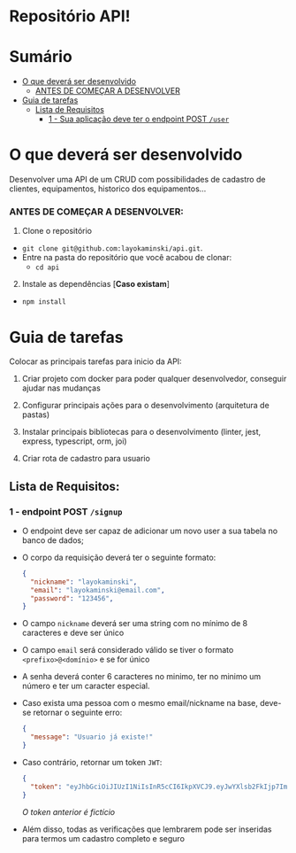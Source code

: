# Repositório API!

# Sumário

- [O que deverá ser desenvolvido](#o-que-deverá-ser-desenvolvido)
  - [ANTES DE COMEÇAR A DESENVOLVER](#antes-de-começar-a-desenvolver)
- [Guia de tarefas](#guia-de-tarefas)
  - [Lista de Requisitos](#lista-de-requisitos)
    - [1 - Sua aplicação deve ter o endpoint POST `/user`](#1---sua-aplicação-deve-ter-o-endpoint-post-user)


# O que deverá ser desenvolvido

Desenvolver uma API de um CRUD com possibilidades de cadastro de clientes, equipamentos, historico dos equipamentos...

### ANTES DE COMEÇAR A DESENVOLVER:

1. Clone o repositório
  * `git clone git@github.com:layokaminski/api.git`.
  * Entre na pasta do repositório que você acabou de clonar:
    * `cd api`

2. Instale as dependências [**Caso existam**]
  * `npm install`

# Guia de tarefas

Colocar as principais tarefas para inicio da API:

  1. Criar projeto com docker para poder qualquer desenvolvedor, conseguir ajudar nas mudanças

  2. Configurar principais ações para o desenvolvimento (arquitetura de pastas)

  3. Instalar principais bibliotecas para o desenvolvimento (linter, jest, express, typescript, orm, joi)

  4. Criar rota de cadastro para usuario

## Lista de Requisitos:

### 1 - endpoint POST `/signup`

- O endpoint deve ser capaz de adicionar um novo user a sua tabela no banco de dados;

- O corpo da requisição deverá ter o seguinte formato:

  ```json
  {
    "nickname": "layokaminski",
    "email": "layokaminski@email.com",
    "password": "123456",
  }
  ```
- O campo `nickname` deverá ser uma string com no mínimo de 8 caracteres e deve ser único

- O campo `email` será considerado válido se tiver o formato `<prefixo>@<domínio>` e se for único

- A senha deverá conter 6 caracteres no minimo, ter no minimo um número e ter um caracter especial.

- Caso exista uma pessoa com o mesmo email/nickname na base, deve-se retornar o seguinte erro:

  ```json
  {
    "message": "Usuario já existe!"
  }
  ```

- Caso contrário, retornar um token `JWT`:

  ```json
  {
    "token": "eyJhbGciOiJIUzI1NiIsInR5cCI6IkpXVCJ9.eyJwYXlsb2FkIjp7ImlkIjo1LCJkaXNwbGF5TmFtZSI6InVzdWFyaW8gZGUgdGVzdGUiLCJlbWFpbCI6InRlc3RlQGVtYWlsLmNvbSIsImltYWdlIjoibnVsbCJ9LCJpYXQiOjE2MjAyNDQxODcsImV4cCI6MTYyMDY3NjE4N30.Roc4byj6mYakYqd9LTCozU1hd9k_Vw5IWKGL4hcCVG8"
  }
  ```
  _O token anterior é fictício_

 - Além disso, todas as verificações que lembrarem pode ser inseridas para termos um cadastro completo e seguro


